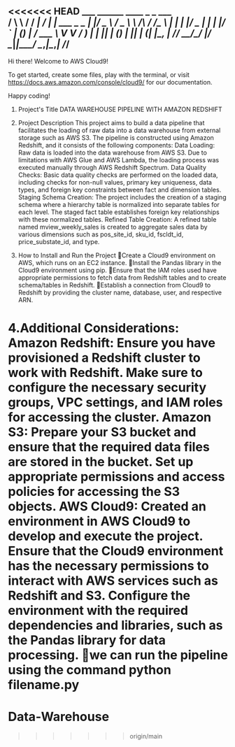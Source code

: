 <<<<<<< HEAD
         ___        ______     ____ _                 _  ___  
        / \ \      / / ___|   / ___| | ___  _   _  __| |/ _ \ 
       / _ \ \ /\ / /\___ \  | |   | |/ _ \| | | |/ _` | (_) |
      / ___ \ V  V /  ___) | | |___| | (_) | |_| | (_| |\__, |
     /_/   \_\_/\_/  |____/   \____|_|\___/ \__,_|\__,_|  /_/ 
 ----------------------------------------------------------------- 


Hi there! Welcome to AWS Cloud9!

To get started, create some files, play with the terminal,
or visit https://docs.aws.amazon.com/console/cloud9/ for our documentation.

Happy coding!

1. Project's Title
DATA WAREHOUSE PIPELINE WITH AMAZON REDSHIFT

2. Project Description
This project aims to build a data pipeline that facilitates the loading of raw data into a data warehouse from external storage such as AWS S3. The pipeline is constructed using Amazon Redshift, and it consists of the following components:
Data Loading: Raw data is loaded into the data warehouse from AWS S3. Due to limitations with AWS Glue and AWS Lambda, the loading process was executed manually through AWS Redshift Spectrum.
Data Quality Checks: Basic data quality checks are performed on the loaded data, including checks for non-null values, primary key uniqueness, data types, and foreign key constraints between fact and dimension tables.
Staging Schema Creation: The project includes the creation of a staging schema where a hierarchy table is normalized into separate tables for each level. The staged fact table establishes foreign key relationships with these normalized tables.
Refined Table Creation: A refined table named mview_weekly_sales is created to aggregate sales data by various dimensions such as pos_site_id, sku_id, fscldt_id, price_substate_id, and type.

3. How to Install and Run the Project
Create a Cloud9 environment on AWS, which runs on an EC2 instance.
Install the Pandas library in the Cloud9 environment using pip.
Ensure that the IAM roles used have appropriate permissions to fetch data from Redshift tables and to create schema/tables in Redshift.
Establish a connection from Cloud9 to Redshift by providing the cluster name, database, user, and respective ARN.

4.Additional Considerations:
Amazon Redshift: Ensure you have provisioned a Redshift cluster to work with Redshift. Make sure to configure the necessary security groups, VPC settings, and IAM roles for accessing the cluster.
Amazon S3: Prepare your S3 bucket and ensure that the required data files are stored in the bucket. Set up appropriate permissions and access policies for accessing the S3 objects.
AWS Cloud9: Created an environment in AWS Cloud9 to develop and execute the project. Ensure that the Cloud9 environment has the necessary permissions to interact with AWS services such as Redshift and S3. Configure the environment with the required dependencies and libraries, such as the Pandas library for data processing.
we can run the pipeline using the command python filename.py
=======
# Data-Warehouse
>>>>>>> origin/main
